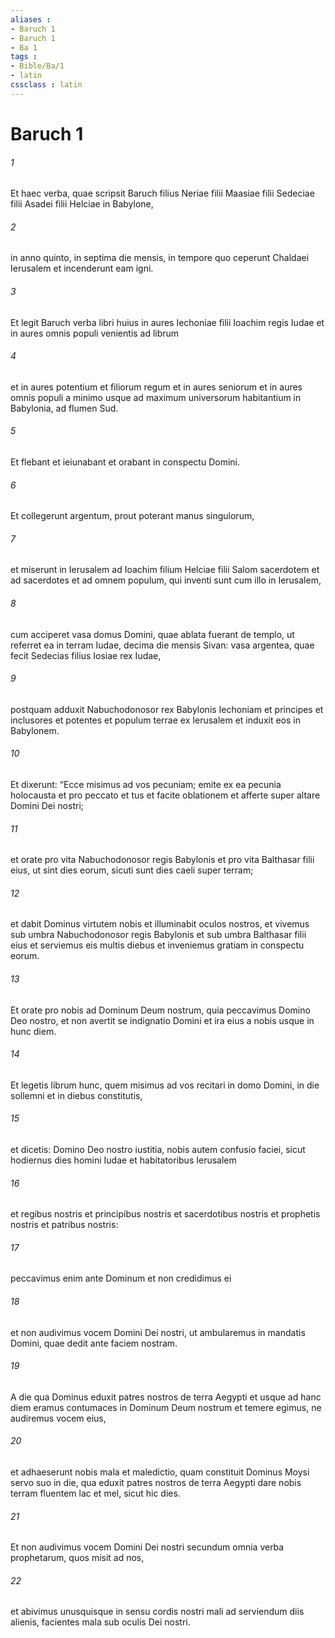 ```yaml
---
aliases : 
- Baruch 1
- Baruch 1
- Ba 1
tags : 
- Bible/Ba/1
- latin
cssclass : latin
---
```


# Baruch 1

###### 1
Et haec verba, quae scripsit Baruch filius Neriae filii Maasiae filii Sedeciae filii Asadei filii Helciae in Babylone, 
###### 2
in anno quinto, in septima die mensis, in tempore quo ceperunt Chaldaei Ierusalem et incenderunt eam igni. 
###### 3
Et legit Baruch verba libri huius in aures Iechoniae filii Ioachim regis Iudae et in aures omnis populi venientis ad librum 
###### 4
et in aures potentium et filiorum regum et in aures seniorum et in aures omnis populi a minimo usque ad maximum universorum habitantium in Babylonia, ad flumen Sud. 
###### 5
Et flebant et ieiunabant et orabant in conspectu Domini. 
###### 6
Et collegerunt argentum, prout poterant manus singulorum, 
###### 7
et miserunt in Ierusalem ad Ioachim filium Helciae filii Salom sacerdotem et ad sacerdotes et ad omnem populum, qui inventi sunt cum illo in Ierusalem, 
###### 8
cum acciperet vasa domus Domini, quae ablata fuerant de templo, ut referret ea in terram Iudae, decima die mensis Sivan: vasa argentea, quae fecit Sedecias filius Iosiae rex Iudae, 
###### 9
postquam adduxit Nabuchodonosor rex Babylonis Iechoniam et principes et inclusores et potentes et populum terrae ex Ierusalem et induxit eos in Babylonem. 
###### 10
Et dixerunt: “Ecce misimus ad vos pecuniam; emite ex ea pecunia holocausta et pro peccato et tus et facite oblationem et afferte super altare Domini Dei nostri; 
###### 11
et orate pro vita Nabuchodonosor regis Babylonis et pro vita Balthasar filii eius, ut sint dies eorum, sicuti sunt dies caeli super terram; 
###### 12
et dabit Dominus virtutem nobis et illuminabit oculos nostros, et vivemus sub umbra Nabuchodonosor regis Babylonis et sub umbra Balthasar filii eius et serviemus eis multis diebus et inveniemus gratiam in conspectu eorum. 
###### 13
Et orate pro nobis ad Dominum Deum nostrum, quia peccavimus Domino Deo nostro, et non avertit se indignatio Domini et ira eius a nobis usque in hunc diem. 
###### 14
Et legetis librum hunc, quem misimus ad vos recitari in domo Domini, in die sollemni et in diebus constitutis, 
###### 15
et dicetis: Domino Deo nostro iustitia, nobis autem confusio faciei, sicut hodiernus dies homini Iudae et habitatoribus Ierusalem 
###### 16
et regibus nostris et principibus nostris et sacerdotibus nostris et prophetis nostris et patribus nostris: 
###### 17
peccavimus enim ante Dominum et non credidimus ei 
###### 18
et non audivimus vocem Domini Dei nostri, ut ambularemus in mandatis Domini, quae dedit ante faciem nostram. 
###### 19
A die qua Dominus eduxit patres nostros de terra Aegypti et usque ad hanc diem eramus contumaces in Dominum Deum nostrum et temere egimus, ne audiremus vocem eius, 
###### 20
et adhaeserunt nobis mala et maledictio, quam constituit Dominus Moysi servo suo in die, qua eduxit patres nostros de terra Aegypti dare nobis terram fluentem lac et mel, sicut hic dies. 
###### 21
Et non audivimus vocem Domini Dei nostri secundum omnia verba prophetarum, quos misit ad nos, 
###### 22
et abivimus unusquisque in sensu cordis nostri mali ad serviendum diis alienis, facientes mala sub oculis Dei nostri.
